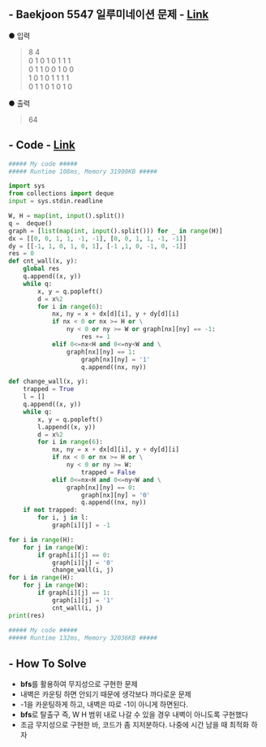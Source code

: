 ## - Baekjoon 5547 일루미네이션 문제 - [Link](https://www.acmicpc.net/problem/2667)
● 입력  
> 8 4  
0 1 0 1 0 1 1 1  
0 1 1 0 0 1 0 0  
1 0 1 0 1 1 1 1  
0 1 1 0 1 0 1 0

● 출력
> 64

## - Code - [Link](https://github.com/imtaesuu/AlgorithmPractice_with_Python/blob/main/Graph_Traversal/Baekjoon_5547/Baekjoon_5547.py)

```python
##### My code #####
##### Runtime 108ms, Memory 31900KB #####

import sys
from collections import deque
input = sys.stdin.readline

W, H = map(int, input().split())
q =  deque()
graph = [list(map(int, input().split())) for _ in range(H)]
dx = [[0, 0, 1, 1, -1, -1], [0, 0, 1, 1, -1, -1]]
dy = [[-1, 1, 0, 1, 0, 1], [-1 ,1, 0, -1, 0, -1]]
res = 0
def cnt_wall(x, y):
    global res
    q.append((x, y))
    while q:
        x, y = q.popleft()
        d = x%2
        for i in range(6):
            nx, ny = x + dx[d][i], y + dy[d][i] 
            if nx < 0 or nx >= H or \
                ny < 0 or ny >= W or graph[nx][ny] == -1:
                    res += 1
            elif 0<=nx<H and 0<=ny<W and \
                graph[nx][ny] == 1:
                    graph[nx][ny] = '1'
                    q.append((nx, ny))

def change_wall(x, y):
    trapped = True
    l = []
    q.append((x, y))
    while q:
        x, y = q.popleft()
        l.append((x, y))
        d = x%2
        for i in range(6):
            nx, ny = x + dx[d][i], y + dy[d][i] 
            if nx < 0 or nx >= H or \
                ny < 0 or ny >= W:
                    trapped = False
            elif 0<=nx<H and 0<=ny<W and \
                graph[nx][ny] == 0:
                    graph[nx][ny] = '0'
                    q.append((nx, ny))
    if not trapped:
        for i, j in l:
            graph[i][j] = -1                   

for i in range(H):
    for j in range(W):
        if graph[i][j] == 0:
            graph[i][j] = '0'
            change_wall(i, j)
for i in range(H):
    for j in range(W):
        if graph[i][j] == 1:
            graph[i][j] = '1'
            cnt_wall(i, j)
print(res)
	
##### My code #####
##### Runtime 132ms, Memory 32036KB #####
```

## - **How To Solve**
- **bfs**를 활용하여 무지성으로 구현한 문제
- 내벽은 카운팅 하면 안되기 때문에 생각보다 까다로운 문제
- -1을 카운팅하게 하고, 내벽은 따로 -1이 아니게 하면된다.
- **bfs**로 탈출구 즉, W H 범위 내로 나갈 수 있을 경우 내벽이 아니도록 구현했다
- 조금 무지성으로 구현한 바, 코드가 좀 지저분하다. 나중에 시간 남을 때 최적화 하자